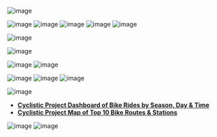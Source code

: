 ![image](https://user-images.githubusercontent.com/110440545/185351124-a89a0cde-1958-46dd-90aa-32007ee929a3.png)

![image](https://user-images.githubusercontent.com/110440545/185774783-040d6e35-d3ff-485a-8ee9-f5301ce3eab2.png)
![image](https://user-images.githubusercontent.com/110440545/185743670-7afd9b5f-644e-443f-8681-581eb5312b9c.png)
![image](https://user-images.githubusercontent.com/110440545/185774474-479038b8-0d83-4a61-ae0b-8c645896d2af.png)
![image](https://user-images.githubusercontent.com/110440545/185775189-2fc702d4-5e6b-4f6e-be66-ae15bfa33df9.png)
![image](https://user-images.githubusercontent.com/110440545/185775234-5bb8a37a-6ff9-4453-9226-f5f50280e219.png)

![image](https://user-images.githubusercontent.com/110440545/185775284-49ee852a-bb26-48f1-9b73-70c941787e80.png)

![image](https://user-images.githubusercontent.com/110440545/185775318-cf80f01d-66c6-4d03-b8fd-65682cb46a30.png)

![image](https://user-images.githubusercontent.com/110440545/185775341-2330f5a9-5037-4980-8d49-b44bbe060aaf.png)
![image](https://user-images.githubusercontent.com/110440545/185775370-2731875b-5f36-448f-b4e0-7f6484fe9fc8.png)

![image](https://user-images.githubusercontent.com/110440545/185775412-a3b7ae28-573c-4de9-ab36-9e936cef5622.png)
![image](https://user-images.githubusercontent.com/110440545/185775451-e3405256-fd76-491b-bfd6-e1e16f926122.png)
![image](https://user-images.githubusercontent.com/110440545/185775492-f5e128e0-d6d2-4ab7-b816-e55824a867ce.png)









![image](https://user-images.githubusercontent.com/110440545/185773735-14fd2a51-26cc-43dd-a5e7-6120546478f1.png)
* **[Cyclistic Project Dashboard of Bike Rides by Season, Day & Time](https://public.tableau.com/views/CyclisticProjectDashboardofBikeRidesbySeasonDayTime/DashboardRidesbyMonthDayTime?:language=en-US&:display_count=n&:origin=viz_share_link)**
* **[Cyclistic Project Map of Top 10 Bike Routes & Stations](https://public.tableau.com/views/CyclisticProjectMapofTop10BikeRoutesStations/DashboardMap?:language=en-US&:display_count=n&:origin=viz_share_link)**

![image](https://user-images.githubusercontent.com/110440545/185773567-59f18dc4-50a7-47f9-9809-bfad1091c165.png)
![image](https://user-images.githubusercontent.com/110440545/185773617-7f4421fd-e99b-47ee-b5cc-da0126abbd57.png)
